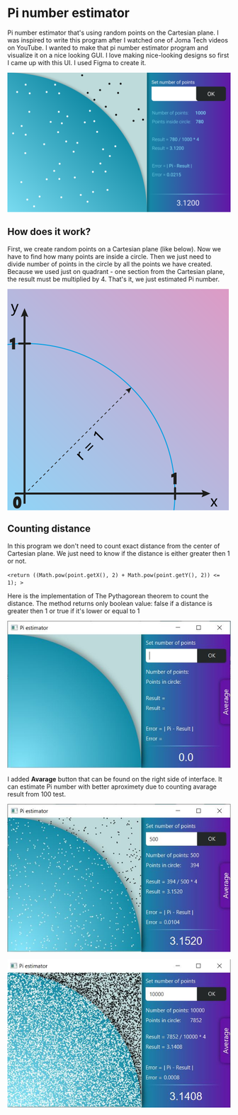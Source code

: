 # Pi number estimator
Pi number estimator that's using random points on the Cartesian plane.
I was inspired to write this program after I watched one of Joma Tech videos on YouTube. I wanted to make that pi number estimator program and visualize it on a nice looking GUI.
I love making nice-looking designs so first I came up with this UI. I used Figma to create it.

![design](/Screenshots/Frame%201.png?raw=true "Design")

## How does it work?
First, we create random points on a Cartesian plane (like below).
Now we have to find how many points are inside a circle. Then we just need to divide number of points in the circle by all the points we have created. Because we used just on quadrant - one section from the Cartesian plane, the result must be multiplied by 4. That's it, we just estimated Pi number.

<img src="/Screenshots/axis.png?raw=true" align="center" height="500" width="500" >


## Counting distance
In this program we don't need to count exact distance from the center of Cartesian plane. We just need to know if the distance is either greater then 1 or not.

`<return ((Math.pow(point.getX(), 2) + Math.pow(point.getY(), 2)) <= 1); >`

Here is the implementation of The Pythagorean theorem to count the distance. The method returns only boolean value: false if a distance is greater then 1 or true if it's lower or equal to 1

![program](/Screenshots/main.JPG?raw=true "main window")

I added **Avarage** button that can be found on the right side of interface. It can estimate Pi number with better aproximety due to counting avarage result from 100 test.


![program2](/Screenshots/estimation500.JPG?raw=true "program")

![program3](/Screenshots/estimation_10k.JPG?raw=true "program")

 
